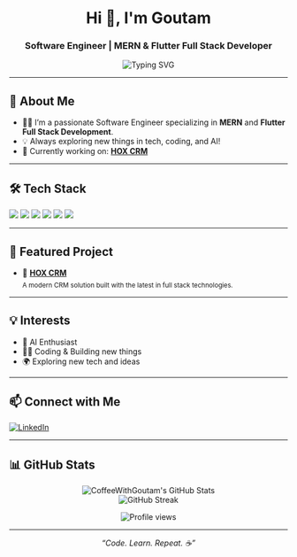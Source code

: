 <!-- Standout Profile README for coffeeWithGoutam -->

<h1 align="center">Hi 👋, I'm Goutam</h1>
<h3 align="center">Software Engineer | MERN & Flutter Full Stack Developer</h3>

<p align="center">
  <img src="https://readme-typing-svg.demolab.com?font=Fira+Code&duration=2000&pause=500&color=F7B32B&center=true&vCenter=true&width=435&lines=Passionate+about+Building+Awesome+Apps;Exploring+AI,+Code+%26+Tech;MERN+%7C+Flutter+Full+Stack+Developer" alt="Typing SVG" />
</p>

---

## 🚀 About Me

- 👨‍💻 I’m a passionate Software Engineer specializing in **MERN** and **Flutter Full Stack Development**.
- 💡 Always exploring new things in tech, coding, and AI!
- 🔭 Currently working on: **[HOX CRM](https://github.com/coffeeWithGoutam/HOX-CRM)**

---

## 🛠️ Tech Stack

<p align="left">
  <img src="https://img.shields.io/badge/MongoDB-47A248?style=for-the-badge&logo=mongodb&logoColor=white" />
  <img src="https://img.shields.io/badge/Express.js-000000?style=for-the-badge&logo=express&logoColor=white" />
  <img src="https://img.shields.io/badge/React-61DAFB?style=for-the-badge&logo=react&logoColor=black" />
  <img src="https://img.shields.io/badge/Node.js-339933?style=for-the-badge&logo=nodedotjs&logoColor=white" />
  <img src="https://img.shields.io/badge/Flutter-02569B?style=for-the-badge&logo=flutter&logoColor=white" />
  <img src="https://img.shields.io/badge/Dart-0175C2?style=for-the-badge&logo=dart&logoColor=white" />
</p>

---

## 🌟 Featured Project

- 🚩 **[HOX CRM](https://github.com/coffeeWithGoutam/HOX-CRM)**  
  <sub>A modern CRM solution built with the latest in full stack technologies.</sub>

---

## 💡 Interests

- 🤖 AI Enthusiast
- 🧑‍💻 Coding & Building new things
- 🌍 Exploring new tech and ideas

---

## 📫 Connect with Me

<p>
  <a href="https://www.linkedin.com/in/your-linkedin-placeholder" target="_blank">
    <img src="https://img.shields.io/badge/LinkedIn-0A66C2?style=for-the-badge&logo=linkedin&logoColor=white" alt="LinkedIn" />
  </a>
</p>

---

## 📊 GitHub Stats

<p align="center">
  <img src="https://github-readme-stats.vercel.app/api?username=coffeeWithGoutam&show_icons=true&theme=tokyonight" alt="CoffeeWithGoutam's GitHub Stats" />
  <br/>
  <img src="https://github-readme-streak-stats.herokuapp.com/?user=coffeeWithGoutam&theme=tokyonight" alt="GitHub Streak" />
</p>

<p align="center">
  <img src="https://komarev.com/ghpvc/?username=coffeeWithGoutam&style=for-the-badge" alt="Profile views"/>
</p>

---

<p align="center"><em>“Code. Learn. Repeat. ☕”</em></p>
